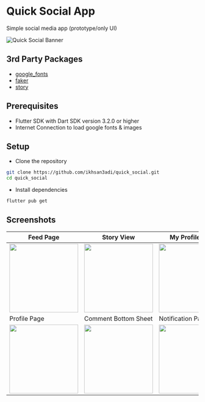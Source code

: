 # Quick Social App

Simple social media app (prototype/only UI)

![Quick Social Banner](https://github.com/ikhsan3adi/quick_social/blob/main/.screenshots/quick_social_banner.png?raw=true)

## 3rd Party Packages

- [google_fonts](https://pub.dev/packages/google_fonts)
- [faker](https://pub.dev/packages/faker)
- [story](https://pub.dev/packages/story)

## Prerequisites

- Flutter SDK with Dart SDK version 3.2.0 or higher
- Internet Connection to load google fonts & images

## Setup

- Clone the repository

```bash
git clone https://github.com/ikhsan3adi/quick_social.git
cd quick_social
```

- Install dependencies

```bash
flutter pub get
```

## Screenshots

| Feed Page | Story View | My Profile Page |
|---|---|---|
| <img src="https://github.com/ikhsan3adi/quick_social/blob/main/.screenshots/quick_social-0.jpg?raw=true" width="180px"> | <img src="https://github.com/ikhsan3adi/quick_social/blob/main/.screenshots/quick_social-1.jpg?raw=true" width="180px"> |  <img src="https://github.com/ikhsan3adi/quick_social/blob/main/.screenshots/quick_social-2.jpg?raw=true" width="180px">  |
| Profile Page | Comment Bottom Sheet | Notification Page |
| <img src="https://github.com/ikhsan3adi/quick_social/blob/main/.screenshots/quick_social-3.jpg?raw=true" width="180px"> |  <img src="https://github.com/ikhsan3adi/quick_social/blob/main/.screenshots/quick_social-4.jpg?raw=true" width="180px"> | <img src="https://github.com/ikhsan3adi/quick_social/blob/main/.screenshots/quick_social-5.jpg?raw=true" width="180px"> |
